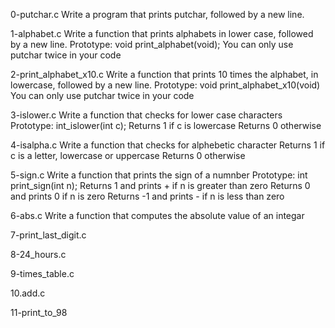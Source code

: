 0-putchar.c 
Write a program that prints putchar, followed by a new line.

1-alphabet.c
 Write a function that prints alphabets in lower case, followed by a new line.
Prototype: void print_alphabet(void); 
You can only use putchar twice in your code

2-print_alphabet_x10.c
 Write a function that prints 10 times the alphabet, in lowercase, followed by a new line.
Prototype: void print_alphabet_x10(void)
You can only use putchar twice in your code

3-islower.c
 Write a function that checks for lower case characters
Prototype: int_islower(int c);
Returns 1 if c is lowercase
Returns 0 otherwise

4-isalpha.c
Write a function that checks for alphebetic character
Returns 1 if c is a letter, lowercase or uppercase
Returns 0 otherwise

5-sign.c
Write a function that prints the sign of a numnber
Prototype: int print_sign(int n);
Returns 1 and prints + if n is greater than zero
Returns 0 and prints 0 if n is zero
Returns -1 and prints - if n is less than zero

6-abs.c 
Write a function that computes the absolute value of an integar

7-print_last_digit.c

8-24_hours.c

9-times_table.c

10.add.c

11-print_to_98

